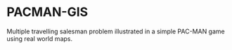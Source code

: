 # PACMAN-GIS
Multiple travelling salesman problem illustrated in a simple PAC-MAN game using real world maps.
